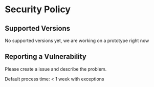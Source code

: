 # Security Policy

## Supported Versions

No supported versions yet, we are working on a prototype right now

## Reporting a Vulnerability

Please create a issue and describe the problem.

Default process time: < 1 week with exceptions
